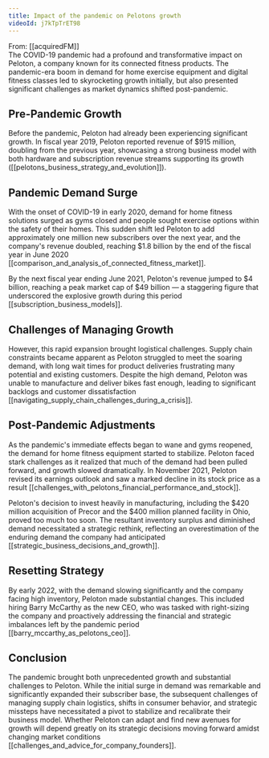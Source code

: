 ```yaml
---
title: Impact of the pandemic on Pelotons growth
videoId: j7kTpTrET98
---
```


From: [[acquiredFM]] <br/> 
The COVID-19 pandemic had a profound and transformative impact on Peloton, a company known for its connected fitness products. The pandemic-era boom in demand for home exercise equipment and digital fitness classes led to skyrocketing growth initially, but also presented significant challenges as market dynamics shifted post-pandemic.

## Pre-Pandemic Growth

Before the pandemic, Peloton had already been experiencing significant growth. In fiscal year 2019, Peloton reported revenue of $915 million, doubling from the previous year, showcasing a strong business model with both hardware and subscription revenue streams supporting its growth ([[pelotons_business_strategy_and_evolution]]).

## Pandemic Demand Surge

With the onset of COVID-19 in early 2020, demand for home fitness solutions surged as gyms closed and people sought exercise options within the safety of their homes. This sudden shift led Peloton to add approximately one million new subscribers over the next year, and the company's revenue doubled, reaching $1.8 billion by the end of the fiscal year in June 2020 [[comparison_and_analysis_of_connected_fitness_market]].

By the next fiscal year ending June 2021, Peloton's revenue jumped to $4 billion, reaching a peak market cap of $49 billion — a staggering figure that underscored the explosive growth during this period [[subscription_business_models]].

## Challenges of Managing Growth

However, this rapid expansion brought logistical challenges. Supply chain constraints became apparent as Peloton struggled to meet the soaring demand, with long wait times for product deliveries frustrating many potential and existing customers. Despite the high demand, Peloton was unable to manufacture and deliver bikes fast enough, leading to significant backlogs and customer dissatisfaction [[navigating_supply_chain_challenges_during_a_crisis]].

## Post-Pandemic Adjustments

As the pandemic's immediate effects began to wane and gyms reopened, the demand for home fitness equipment started to stabilize. Peloton faced stark challenges as it realized that much of the demand had been pulled forward, and growth slowed dramatically. In November 2021, Peloton revised its earnings outlook and saw a marked decline in its stock price as a result [[challenges_with_pelotons_financial_performance_and_stock]].

Peloton's decision to invest heavily in manufacturing, including the $420 million acquisition of Precor and the $400 million planned facility in Ohio, proved too much too soon. The resultant inventory surplus and diminished demand necessitated a strategic rethink, reflecting an overestimation of the enduring demand the company had anticipated [[strategic_business_decisions_and_growth]].

## Resetting Strategy

By early 2022, with the demand slowing significantly and the company facing high inventory, Peloton made substantial changes. This included hiring Barry McCarthy as the new CEO, who was tasked with right-sizing the company and proactively addressing the financial and strategic imbalances left by the pandemic period [[barry_mccarthy_as_pelotons_ceo]].

## Conclusion

The pandemic brought both unprecedented growth and substantial challenges to Peloton. While the initial surge in demand was remarkable and significantly expanded their subscriber base, the subsequent challenges of managing supply chain logistics, shifts in consumer behavior, and strategic missteps have necessitated a pivot to stabilize and recalibrate their business model. Whether Peloton can adapt and find new avenues for growth will depend greatly on its strategic decisions moving forward amidst changing market conditions [[challenges_and_advice_for_company_founders]].